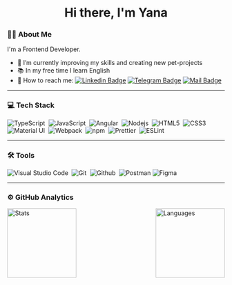 <div id="header" align="center">
  <h1 align="center">Hi there, I'm Yana</h1>
</div>

### :woman_technologist: About Me
I'm a Frontend Developer.

- 🌱 I’m currently improving my skills and creating new pet-projects
- 📚 In my free time I learn English
- 🔎 How to reach me: [![Linkedin Badge](https://img.shields.io/badge/-Yana_Sebrukovich-blue?style=flat&logo=Linkedin&logoColor=white)](https://www.linkedin.com/in/yana-sebrukovich/)  [![Telegram Badge](https://img.shields.io/badge/-Yana_Sebrukovich-blue?style=flat&logo=Telegram&logoColor=white)](https://t.me/YanaSebrukovich) [![Mail Badge](https://img.shields.io/badge/-Yana_Sebrukovich-blue?style=flat&logo=Gmail&logoColor=white)](mailto:sebrukovich_jana@mail.ru)

---



### 💻 Tech Stack

<img alt="TypeScript" src="https://img.shields.io/badge/typescript-007ACC.svg?&style=for-the-badge&logo=typescript&logoColor=fff" />&nbsp;
<img alt="JavaScript" src="https://img.shields.io/badge/javascript-F7DF1E.svg?&style=for-the-badge&logo=javascript&logoColor=fff" />&nbsp;
<img alt="Angular" src="https://img.shields.io/badge/angular-939393.svg?&style=for-the-badge&logo=angular&logoColor=red" />&nbsp;
<img alt="Nodejs" src="https://img.shields.io/badge/node.js-90C53F.svg?&style=for-the-badge&logo=node.js&logoColor=fff" />&nbsp;
<img alt="HTML5" src="https://img.shields.io/badge/html-E34F26.svg?&style=for-the-badge&logo=html5&logoColor=fff" />&nbsp;
<img alt="CSS3" src="https://img.shields.io/badge/css-1572B6.svg?&style=for-the-badge&logo=css3&logoColor=fff" />&nbsp;
<img alt="Material UI" src="https://img.shields.io/badge/material%20UI-0081CB.svg?style=for-the-badge&logo=materialui&logoColor=fff" />&nbsp;
<img alt="Webpack" src="https://img.shields.io/badge/Webpack-8DD6F9.svg?style=for-the-badge&logo=webpack&logoColor=fff" />&nbsp;
<img alt="npm" src="https://img.shields.io/badge/npm-CB3837.svg?style=for-the-badge&logo=npm&logoColor=fff" />&nbsp;
<img alt="Prettier" src="https://img.shields.io/badge/Prettier-F7B93E.svg?style=for-the-badge&logo=prettier&logoColor=fff" />&nbsp;
<img alt="ESLint" src="https://img.shields.io/badge/ESLint-4B32C3.svg?style=for-the-badge&logo=ESLint&logoColor=fff" />&nbsp;

---

### 🛠 Tools

<img alt="Visual Studio Code" src="https://img.shields.io/badge/Visual Studio Code-007ACC.svg?&style=for-the-badge&logo=visual-studio-code&logoColor=fff" />&nbsp;
<img alt="Git" src="https://img.shields.io/badge/git-F05033.svg?&style=for-the-badge&logo=git&logoColor=fff" />&nbsp;
<img alt="Github" src="https://img.shields.io/badge/github-000.svg?&style=for-the-badge&logo=github&logoColor=fff" />&nbsp;
<img alt="Postman" src="https://img.shields.io/badge/postman-FF6C37.svg?style=for-the-badge&logo=postman&logoColor=fff" />
<img alt="Figma" src="https://img.shields.io/badge/figma-F24E1E.svg?&style=for-the-badge&logo=figma&logoColor=fff" />&nbsp;

---

### ⚙️ GitHub Analytics

<div>
      <img height="160em" align="left" alt="Stats" src="https://github-readme-stats.vercel.app/api?username=YaninaSeb&show_icons=true&theme=slateorange" />
      <img height="160em" align="right" alt="Languages" src="https://github-readme-stats.vercel.app/api/top-langs/?username=YaninaSeb&layout=compact&theme=slateorange" />
</div>




<!-- [![codewars](https://www.codewars.com/users/YaninaSeb/badges/large)](https://www.codewars.com/users/YaninaSeb) 
 -->
